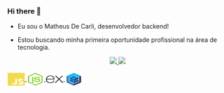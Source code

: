 ### Hi there 👋

- Eu sou o Matheus De Carli, desenvolvedor backend!

-  Estou buscando minha primeira oportunidade profissional na área de tecnologia.

<div align="center">
  <a href="https://github.com/decarlimatheus">
  <img height="180em" src="https://github-readme-stats.vercel.app/api?username=decarlimatheus&show_icons=true&theme=dark&include_all_commits=true&count_private=true"/>
  <img height="180em" src="https://github-readme-stats.vercel.app/api/top-langs/?username=decarlimatheus&layout=compact&langs_count=7&theme=dark"/>
</div>

  <div style="display: inline_block"><br>
  <img align="center" alt="Matheus-Js" height="30" width="40" src="https://raw.githubusercontent.com/devicons/devicon/master/icons/javascript/javascript-plain.svg">
   <img align="center" alt="Matheus-NodeJs" height="30" width="40" src="https://raw.githubusercontent.com/devicons/devicon/master/icons/nodejs/nodejs-plain.svg">
    <img align="center" alt="Matheus-ExpressJs" height="30" width="40" src="https://raw.githubusercontent.com/devicons/devicon/master/icons/express/express-original.svg">
    <img align="center" alt="Matheus-Sequelize" height="30" width="40" src="https://raw.githubusercontent.com/devicons/devicon/master/icons/sequelize/sequelize-original.svg">
  </div>
  
<!--
**decarlimatheus/decarlimatheus** is a ✨ _special_ ✨ repository because its `README.md` (this file) appears on your GitHub profile.

Here are some ideas to get you started:

- 🔭 I’m currently working on ...
- 🌱 I’m currently learning ...
- 👯 I’m looking to collaborate on ...
- 🤔 I’m looking for help with ...
- 💬 Ask me about ...
- 📫 How to reach me: ...
- 😄 Pronouns: ...
- ⚡ Fun fact: ...
-->
